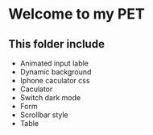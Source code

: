 # Welcome to my PET

## This folder include

- Animated input lable
- Dynamic background
- Iphone caculator css
- Caculator
- Switch dark mode
- Form
- Scrollbar style
- Table